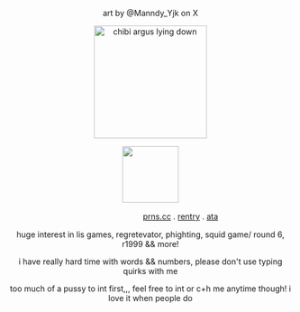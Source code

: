 <p align="center">
art by @Manndy_Yjk on X
</p> 
<p align="center">
    <img width="200" src="https://github.com/user-attachments/assets/925ac19d-1060-4360-9be1-1a3531deccfe" alt="chibi argus lying down">
</p>
<p align="center">
    <img width="100" src="https://komarev.com/ghpvc/?username=wolfbrothers"
        </p>
    
ㅤ ㅤㅤㅤ ㅤㅤㅤㅤㅤㅤㅤ ㅤㅤㅤ ㅤ  ㅤㅤ[prns.cc](https://pronouns.cc/@argus) . [rentry](https://rentry.co/rockstars) . [ata](https://wolfbrothers.atabook.org/)

<p align="center">
huge interest in lis games,
    regretevator, phighting, squid game/ round 6, r1999 && more!
</p>
<p align="center">
 i have really hard time with words && numbers, please don't use typing quirks with me
</p>

<p align="center">
too much of a pussy to int first,,, feel free to int or c+h me anytime though! i love it when people do
